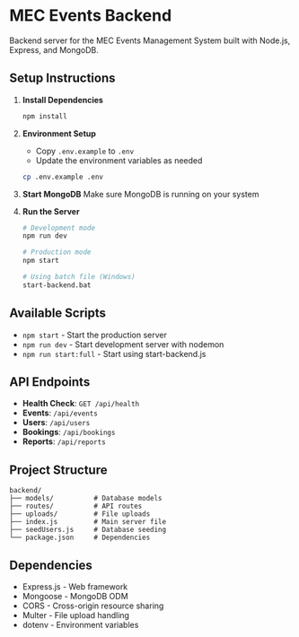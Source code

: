 # MEC Events Backend

Backend server for the MEC Events Management System built with Node.js, Express, and MongoDB.

## Setup Instructions

1. **Install Dependencies**
   ```bash
   npm install
   ```

2. **Environment Setup**
   - Copy `.env.example` to `.env`
   - Update the environment variables as needed
   ```bash
   cp .env.example .env
   ```

3. **Start MongoDB**
   Make sure MongoDB is running on your system

4. **Run the Server**
   ```bash
   # Development mode
   npm run dev
   
   # Production mode
   npm start
   
   # Using batch file (Windows)
   start-backend.bat
   ```

## Available Scripts

- `npm start` - Start the production server
- `npm run dev` - Start development server with nodemon
- `npm run start:full` - Start using start-backend.js

## API Endpoints

- **Health Check**: `GET /api/health`
- **Events**: `/api/events`
- **Users**: `/api/users`
- **Bookings**: `/api/bookings`
- **Reports**: `/api/reports`

## Project Structure

```
backend/
├── models/          # Database models
├── routes/          # API routes
├── uploads/         # File uploads
├── index.js         # Main server file
├── seedUsers.js     # Database seeding
└── package.json     # Dependencies
```

## Dependencies

- Express.js - Web framework
- Mongoose - MongoDB ODM
- CORS - Cross-origin resource sharing
- Multer - File upload handling
- dotenv - Environment variables